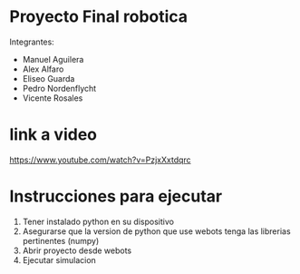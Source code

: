 # Proyecto Final robotica

Integrantes:
- Manuel Aguilera
- Alex Alfaro
- Eliseo Guarda
- Pedro Nordenflycht
- Vicente Rosales

# link a video
https://www.youtube.com/watch?v=PzjxXxtdqrc

# Instrucciones para ejecutar

1. Tener instalado python en su dispositivo
2. Asegurarse que la version de python que use webots tenga las librerias pertinentes (numpy)
3. Abrir proyecto desde webots
4. Ejecutar simulacion


